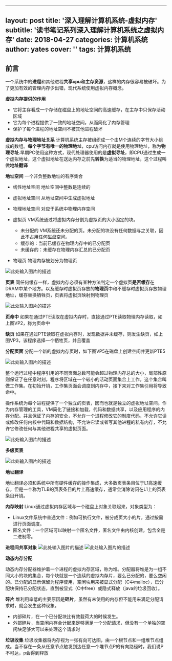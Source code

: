 ---
layout: post
title: '深入理解计算机系统-虚拟内存'
subtitle: '读书笔记系列深入理解计算机系统之虚拟内存'
date: 2018-04-27
categories: 计算机系统
author: yates
cover: ''
tags: 计算机系统
--

## 前言
一个系统中的**进程**和其他进程**共享cpu和主存资源**，这样的内存很容易被破坏。为了更加有效的管理内存少出错，现代系统使用虚拟内存概念。

**虚拟内存提供的作用**
- 它将主存看成一个存储在磁盘上的地址空间的高速缓存，在主存中只保存活动区域
- 它为每个进程提供了一致的地址空间，从而简化了内存管理
- 保护了每个进程的地址空间不被其他进程破坏

**虚拟内存与物理地址关系**
计算机系统主存被组织成一个由M个连续的字节大小组成的数组。**每个字节有唯一的物理地址**，cpu访问内存就是使用物理地址，称为**物理寻址**.早期PC使用这种方式，现代处理器使用的是**虚拟寻址**，即CPU通过生成一个虚拟地址，这个虚拟地址在送达内存之前先**转换**为适当的物理地址，这个过程叫做**地址翻译**

**地址空间**
一个非负整数地址的有序集合
- 线性地址空间 地址空间中整数是连续的
- 虚拟地址空间 从地址空间中生成虚拟地址
- 物理地址空间 对应于系统中物理内存空间

- 虚拟页 VM系统通过将虚拟内存分割为虚拟页的大小固定的块。
    - 未分配的 VM系统还未分配的页。未分配的块没有任何数据与之关联，因此不占用任何磁盘空间。
    - 缓存的：当前已缓存在物理内存中的已分配页
    - 未缓存的：未缓存在物理内存汇总的已分配页
- 物理页 物理内存被划分为物理页

![此处输入图片的描述](http://pev96mxgw.bkt.clouddn.com/img/computer-system-Perspective/24.png)

**页表**
同任何缓存一样，虚拟内存必须有某种方法判定一个虚拟页**是否缓存**在DRAM中某个地方。以及缓存时虚拟页存放的**物理页**中和不缓存时虚拟页存放物理地址，缓存替换牺牲页，页表将虚拟页映射到物理页

![此处输入图片的描述](http://pev96mxgw.bkt.clouddn.com/img/computer-system-Perspective/25.png)

**页命中**
如果在通过PTE读取在虚拟内存时，直接通过PTE读取物理内存读取，如上图VP2，称为页命中

**缺页**
如果在通过PTE读取在虚拟内存时，发现数据并未缓存，则发生缺页，如上图VP3，该程序选择一个牺牲页，并且覆盖

**分配页面**
分配一个新的虚拟内存页时，如下图VP5在磁盘上创建空间并更新PTE5

![此处输入图片的描述](http://pev96mxgw.bkt.clouddn.com/img/computer-system-Perspective/26.png)

整个运行过程中程序引用的不同页面总数可能会超过物理内存总的大小，局部性原则保证了在任意时刻，程序将区域在一个较小的活动页面集合上工作，这个集合叫做工作集。在初始开销，工作集页面会调度到内存中，接下来对工作集引用将导致命中。

操作系统为每个进程提供了一个独立的页表，因而也就是独立的虚拟地址空间。作为内存管理的工具，VM简化了链接和加载，代码和数据共享，以及应用程序的内存分配。并且保证了内存的安全，不允许一个进程修改它的制度代码，不允许它读或修改任何内核中代码和数据结构，不允许它读或者写其他进程的私有内存，不允许它修改任何与其他进程共享的虚拟页面。

![此处输入图片的描述](http://pev96mxgw.bkt.clouddn.com/img/computer-system-Perspective/27.png)

**多级页表**

![此处输入图片的描述](http://pev96mxgw.bkt.clouddn.com/img/computer-system-Perspective/28.png) 

**地址翻译**

地址翻译必须和系统中所有硬件缓存的操作集成，大多数页表条目位于L1高速缓存，但是一个称为TLB的页表条目的片上高速缓存，通常会消除访问在L1上的页表条目开销。

**内存映射**
Linux通过虚拟内存区域与一个磁盘上对象关联起来，对象类型为：
- Linux文件系统中普通文件：例如可执行文件，被分成页大小的片，通过按需进行页面调度。
- 匿名文件：一个区域可以映射一个匿名文件，匿名文件由内核创建，包含全是二进制零。

**进程间共享对象**
![此处输入图片的描述](http://pev96mxgw.bkt.clouddn.com/img/computer-system-Perspective/29.png) 
![此处输入图片的描述](http://pev96mxgw.bkt.clouddn.com/img/computer-system-Perspective/30.png) 

**动态内存分配**

动态内存分配器维护着一个进程的虚拟内存区域，称为堆。分配器将堆是为一组不同大小的块的集合，每个块就是一个连续的虚拟内存片，要么已分配的，要么空闲的。已分配的显示保留为程序使用，空闲块用来被显式分配（C中malloc），已分配块保持已分配状态，直到被显式（C中free）或隐式释放（java的垃圾回收）。

**碎片**
堆利用率低的主要原因是**碎片**，虽然有未使用的内存但不能用来满足分配请求时，就会发生这种现象。

- 内部碎片，在一个已分配块比有效载荷大的时候发生。
- 外部碎片，当空闲内存合计起来足够满足一个分配请求，但没有一个单独的空闲块足够大可以来处理这个请求时

**垃圾收集**
垃圾收集器将内存视为一张有向可达图，由一个根节点和一组堆节点组成。当不存在一条从任意节点触发到达任意一个堆节点P的有向路径时，我们说P不可达，p会得到释放